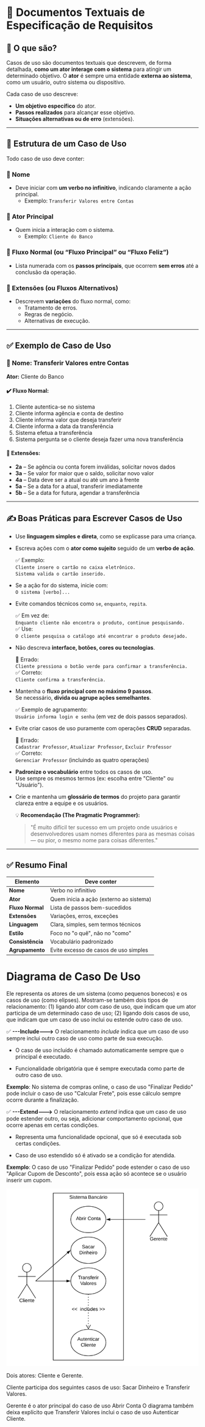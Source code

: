 # 📘 Documentos Textuais de Especificação de Requisitos

## 📌 O que são?

Casos de uso são documentos textuais que descrevem, de forma detalhada, **como um ator interage com o sistema** para atingir um determinado objetivo. O **ator** é sempre uma entidade **externa ao sistema**, como um usuário, outro sistema ou dispositivo.

Cada caso de uso descreve:

- **Um objetivo específico** do ator.
- **Passos realizados** para alcançar esse objetivo.
- **Situações alternativas ou de erro** (extensões).

---

## 🧩 Estrutura de um Caso de Uso

Todo caso de uso deve conter:

### 🔹 Nome

- Deve iniciar com **um verbo no infinitivo**, indicando claramente a ação principal.
  - Exemplo: `Transferir Valores entre Contas`

### 🔹 Ator Principal

- Quem inicia a interação com o sistema.
  - Exemplo: `Cliente do Banco`

### 🔹 Fluxo Normal (ou “Fluxo Principal” ou “Fluxo Feliz”)

- Lista numerada com os **passos principais**, que ocorrem **sem erros** até a conclusão da operação.

### 🔹 Extensões (ou Fluxos Alternativos)

- Descrevem **variações** do fluxo normal, como:
  - Tratamento de erros.
  - Regras de negócio.
  - Alternativas de execução.

---

## ✅ Exemplo de Caso de Uso

### 📄 Nome: Transferir Valores entre Contas

**Ator:** Cliente do Banco

#### ✔️ Fluxo Normal:

1. Cliente autentica-se no sistema
2. Cliente informa agência e conta de destino
3. Cliente informa valor que deseja transferir
4. Cliente informa a data da transferência
5. Sistema efetua a transferência
6. Sistema pergunta se o cliente deseja fazer uma nova transferência

#### 🔄 Extensões:

- **2a** – Se agência ou conta forem inválidas, solicitar novos dados
- **3a** – Se valor for maior que o saldo, solicitar novo valor
- **4a** – Data deve ser a atual ou até um ano à frente
- **5a** – Se a data for a atual, transferir imediatamente
- **5b** – Se a data for futura, agendar a transferência

---

## ✍️ Boas Práticas para Escrever Casos de Uso

- Use **linguagem simples e direta**, como se explicasse para uma criança.
- Escreva ações com o **ator como sujeito** seguido de um **verbo de ação**.

  ✅ Exemplo:  
  `Cliente insere o cartão no caixa eletrônico.`  
  `Sistema valida o cartão inserido.`

- Se a ação for do sistema, inicie com:  
  `O sistema [verbo]...`

- Evite comandos técnicos como `se`, `enquanto`, `repita`.

  ✅ Em vez de:  
  `Enquanto cliente não encontra o produto, continue pesquisando.`  
  ✅ Use:  
  `O cliente pesquisa o catálogo até encontrar o produto desejado.`

- Não descreva **interface, botões, cores ou tecnologias**.

  🚫 Errado:  
  `Cliente pressiona o botão verde para confirmar a transferência.`  
  ✅ Correto:  
  `Cliente confirma a transferência.`

- Mantenha o **fluxo principal com no máximo 9 passos**.  
  Se necessário, **divida ou agrupe ações semelhantes**.

  ✅ Exemplo de agrupamento:  
  `Usuário informa login e senha` (em vez de dois passos separados).

- Evite criar casos de uso puramente com operações **CRUD** separadas.

  🚫 Errado:  
  `Cadastrar Professor`, `Atualizar Professor`, `Excluir Professor`  
  ✅ Correto:  
  `Gerenciar Professor` (incluindo as quatro operações)

- **Padronize o vocabulário** entre todos os casos de uso.  
  Use sempre os mesmos termos (ex: escolha entre "Cliente" ou "Usuário").

- Crie e mantenha um **glossário de termos** do projeto para garantir clareza entre a equipe e os usuários.

  💡 **Recomendação (The Pragmatic Programmer):**

  > "É muito difícil ter sucesso em um projeto onde usuários e desenvolvedores usam nomes diferentes para as mesmas coisas — ou pior, o mesmo nome para coisas diferentes."

---

## ✅ Resumo Final

| Elemento         | Deve conter                             |
| ---------------- | --------------------------------------- |
| **Nome**         | Verbo no infinitivo                     |
| **Ator**         | Quem inicia a ação (externo ao sistema) |
| **Fluxo Normal** | Lista de passos bem-sucedidos           |
| **Extensões**    | Variações, erros, exceções              |
| **Linguagem**    | Clara, simples, sem termos técnicos     |
| **Estilo**       | Foco no "o quê", não no "como"          |
| **Consistência** | Vocabulário padronizado                 |
| **Agrupamento**  | Evite excesso de casos de uso simples   |

# Diagrama de Caso De Uso

Ele representa os atores de um sistema (como pequenos bonecos) e os casos de uso (como elipses). Mostram-se também dois tipos de relacionamento: (1) ligando ator com caso de uso, que indicam que um ator participa de um determinado caso de uso; (2) ligando dois casos de uso, que indicam que um caso de uso inclui ou estende outro caso de uso.

✅ **---Include--->**
O relacionamento _include_ indica que um caso de uso sempre inclui outro caso de uso como parte de sua execução.

- O caso de uso incluído é chamado automaticamente sempre que o principal é executado.

- Funcionalidade obrigatória que é sempre executada como parte de outro caso de uso.

**Exemplo**: No sistema de compras online, o caso de uso "Finalizar Pedido" pode incluir o caso de uso "Calcular Frete", pois esse cálculo sempre ocorre durante a finalização.

✅ **---Extend--->**
O relacionamento _extend_ indica que um caso de uso pode estender outro, ou seja, adicionar comportamento opcional, que ocorre apenas em certas condições.

- Representa uma funcionalidade opcional, que só é executada sob certas condições.

- Caso de uso estendido só é ativado se a condição for atendida.

**Exemplo**: O caso de uso "Finalizar Pedido" pode estender o caso de uso "Aplicar Cupom de Desconto", pois essa ação só acontece se o usuário inserir um cupom.

![imagem_diagrama](/image/diagrama.png)

Dois atores: Cliente e Gerente.

Cliente participa dos seguintes casos de uso: Sacar Dinheiro e Transferir Valores.

Gerente é o ator principal do caso de uso Abrir Conta
O diagrama também deixa explícito que Transferir Valores inclui o caso de uso Autenticar Cliente.
